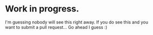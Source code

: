 # Work in progress.

I'm guessing nobody will see this right away. If you do see this and you want to submit a pull request... Go ahead I guess :)
